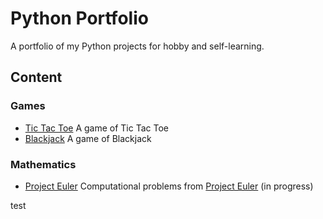 # Python Portfolio

A portfolio of my Python projects for hobby and self-learning.

## Content

### Games
- [Tic Tac Toe](https://github.com/yinglinglow/python-portfolio/blob/master/Udemy%20-%20Tic%20Tac%20Toe.ipynb)
A game of Tic Tac Toe
- [Blackjack](https://github.com/yinglinglow/python-portfolio/blob/master/Udemy%20-%20Blackjack.ipynb)
A game of Blackjack

### Mathematics
- [Project Euler](https://github.com/yinglinglow/python-portfolio/blob/master/Project%20Euler.ipynb)
Computational problems from [Project Euler](https://projecteuler.net/) (in progress)

test
